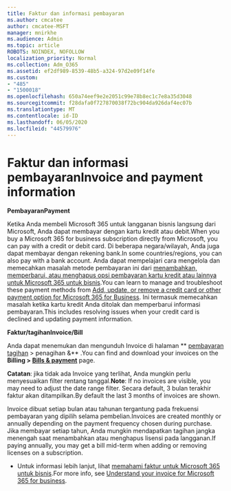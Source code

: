 ```yaml
---
title: Faktur dan informasi pembayaran
ms.author: cmcatee
author: cmcatee-MSFT
manager: mnirkhe
ms.audience: Admin
ms.topic: article
ROBOTS: NOINDEX, NOFOLLOW
localization_priority: Normal
ms.collection: Adm_O365
ms.assetid: ef2df989-8539-48b5-a324-97d2e09f14fe
ms.custom:
- "485"
- "1500018"
ms.openlocfilehash: 650a74eef9e2e2051c99e78b8ec1c7e8a35d3048
ms.sourcegitcommit: f28dafa0f727870038f72bc904da926daf4ec07b
ms.translationtype: MT
ms.contentlocale: id-ID
ms.lasthandoff: 06/05/2020
ms.locfileid: "44579976"
---
```

# <a name="invoice-and-payment-information"></a><span data-ttu-id="a9dc6-102">Faktur dan informasi pembayaran</span><span class="sxs-lookup"><span data-stu-id="a9dc6-102">Invoice and payment information</span></span>

<span data-ttu-id="a9dc6-103">**Pembayaran**</span><span class="sxs-lookup"><span data-stu-id="a9dc6-103">**Payment**</span></span>

<span data-ttu-id="a9dc6-104">Ketika Anda membeli Microsoft 365 untuk langganan bisnis langsung dari Microsoft, Anda dapat membayar dengan kartu kredit atau debit.</span><span class="sxs-lookup"><span data-stu-id="a9dc6-104">When you buy a Microsoft 365 for business subscription directly from Microsoft, you can pay with a credit or debit card.</span></span>  <span data-ttu-id="a9dc6-105">Di beberapa negara/wilayah, Anda juga dapat membayar dengan rekening bank.</span><span class="sxs-lookup"><span data-stu-id="a9dc6-105">In some countries/regions, you can also pay with a bank account.</span></span>  <span data-ttu-id="a9dc6-106">Anda dapat mempelajari cara mengelola dan memecahkan masalah metode pembayaran ini dari [menambahkan, memperbarui, atau menghapus opsi pembayaran kartu kredit atau lainnya untuk Microsoft 365 untuk bisnis](https://go.microsoft.com/fwlink/?linkid=2118133).</span><span class="sxs-lookup"><span data-stu-id="a9dc6-106">You can learn to manage and troubleshoot these payment methods from [Add, update, or remove a credit card or other payment option for Microsoft 365 for Business](https://go.microsoft.com/fwlink/?linkid=2118133).</span></span>  <span data-ttu-id="a9dc6-107">Ini termasuk memecahkan masalah ketika kartu kredit Anda ditolak dan memperbarui informasi pembayaran.</span><span class="sxs-lookup"><span data-stu-id="a9dc6-107">This includes resolving issues when your credit card is declined and updating payment information.</span></span>

<span data-ttu-id="a9dc6-108">**Faktur/tagihan**</span><span class="sxs-lookup"><span data-stu-id="a9dc6-108">**Invoice/Bill**</span></span>

<span data-ttu-id="a9dc6-109">Anda dapat menemukan dan mengunduh Invoice di halaman \*\* [pembayaran tagihan](https://go.microsoft.com/fwlink/p/?linkid=848039) > penagihan &\*\* .</span><span class="sxs-lookup"><span data-stu-id="a9dc6-109">You can find and download your invoices on the **Billing > [Bills & payment](https://go.microsoft.com/fwlink/p/?linkid=848039)** page.</span></span>  

<span data-ttu-id="a9dc6-110">**Catatan**: jika tidak ada Invoice yang terlihat, Anda mungkin perlu menyesuaikan filter rentang tanggal.</span><span class="sxs-lookup"><span data-stu-id="a9dc6-110">**Note**: If no invoices are visible, you may need to adjust the date range filter.</span></span>  <span data-ttu-id="a9dc6-111">Secara default, 3 bulan terakhir faktur akan ditampilkan.</span><span class="sxs-lookup"><span data-stu-id="a9dc6-111">By default the last 3 months of invoices are shown.</span></span>

<span data-ttu-id="a9dc6-112">Invoice dibuat setiap bulan atau tahunan tergantung pada frekuensi pembayaran yang dipilih selama pembelian.</span><span class="sxs-lookup"><span data-stu-id="a9dc6-112">Invoices are created monthly or annually depending on the payment frequency chosen during purchase.</span></span>  <span data-ttu-id="a9dc6-113">Jika membayar setiap tahun, Anda mungkin mendapatkan tagihan jangka menengah saat menambahkan atau menghapus lisensi pada langganan.</span><span class="sxs-lookup"><span data-stu-id="a9dc6-113">If paying annually, you may get a bill mid-term when adding or removing licenses on a subscription.</span></span>
 
- <span data-ttu-id="a9dc6-114">Untuk informasi lebih lanjut, lihat [memahami faktur untuk Microsoft 365 untuk bisnis](https://go.microsoft.com/fwlink/?linkid=2119101).</span><span class="sxs-lookup"><span data-stu-id="a9dc6-114">For more info, see [Understand your invoice for Microsoft 365 for business](https://go.microsoft.com/fwlink/?linkid=2119101).</span></span>
